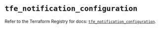 # `tfe_notification_configuration`

Refer to the Terraform Registry for docs: [`tfe_notification_configuration`](https://registry.terraform.io/providers/hashicorp/tfe/0.68.0/docs/resources/notification_configuration).
